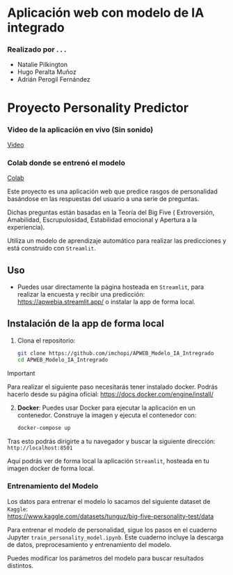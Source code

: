 # Aplicación web con modelo de IA integrado
### Realizado por . . .

- Natalie Pilkington
- Hugo Peralta Muñoz
- Adrián Perogil Fernández

# Proyecto Personality Predictor
### Video de la aplicación en vivo (Sin sonido)
[Video](https://drive.google.com/file/d/19uxpKlPufJ3KG7Dhn80NsPi0SaAPkNZu/view?usp=sharing)

### Colab donde se entrenó el modelo
[Colab](https://github.com/imchopi/APWEB_Modelo_IA_Intregrado/blob/main/train_personality_model.ipynb)

Este proyecto es una aplicación web que predice rasgos de personalidad basándose en las respuestas del usuario a una serie de preguntas.

Dichas preguntas están basadas en la Teoría del Big Five ( Extroversión, Amabilidad, Escrupulosidad, Estabilidad emocional y Apertura a la experiencia). 

Utiliza un modelo de aprendizaje automático para realizar las predicciones y está construido con `Streamlit`.

## Uso

- Puedes usar directamente la página hosteada en `Streamlit`, para realizar la encuesta y recibir una predicción: <a>https://apwebia.streamlit.app/</a> o instalar la app de forma local.

## Instalación de la app de forma local

1. Clona el repositorio:
    ```sh
    git clone https://github.com/imchopi/APWEB_Modelo_IA_Intregrado
    cd APWEB_Modelo_IA_Intregrado
    ```
> [!IMPORTANT]
> Para realizar el siguiente paso necesitarás tener instalado docker. Podrás hacerlo desde su página oficial: <a>https://docs.docker.com/engine/install/</a>

2. **Docker**: Puedes usar Docker para ejecutar la aplicación en un contenedor. Construye la imagen y ejecuta el contenedor con:
    ```sh
    docker-compose up
    ```

Tras esto podrás dirigirte a tu navegador y buscar la siguiente dirección: `http://localhost:8501`

Aquí podrás ver de forma local la aplicación `Streamlit`, hosteada en tu imagen docker de forma local.

### Entrenamiento del Modelo

Los datos para entrenar el modelo lo sacamos del siguiente dataset de `Kaggle`:  
<a>https://www.kaggle.com/datasets/tunguz/big-five-personality-test/data</a>

Para entrenar el modelo de personalidad, sigue los pasos en el cuaderno Jupyter `train_personality_model.ipynb`. Este cuaderno incluye la descarga de datos, preprocesamiento y entrenamiento del modelo.

Puedes modificar los parámetros del modelo para buscar resultados distintos.



